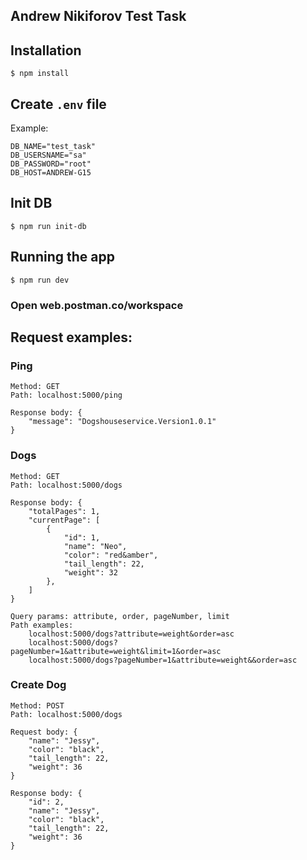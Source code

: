 ## <b>Andrew Nikiforov</b> Test Task

## Installation

```
$ npm install
```

## Create `.env` file

Example:

```
DB_NAME="test_task"
DB_USERSNAME="sa"
DB_PASSWORD="root"
DB_HOST=ANDREW-G15
```

## Init DB

```
$ npm run init-db
```

## Running the app

```
$ npm run dev
```

### Open <a>web.postman.co/workspace</a>

## Request examples:

### Ping

```
Method: GET
Path: localhost:5000/ping

Response body: {
    "message": "Dogshouseservice.Version1.0.1"
}
```

### Dogs

```
Method: GET
Path: localhost:5000/dogs

Response body: {
    "totalPages": 1,
    "currentPage": [
        {
            "id": 1,
            "name": "Neo",
            "color": "red&amber",
            "tail_length": 22,
            "weight": 32
        },
    ]
}

Query params: attribute, order, pageNumber, limit
Path examples: 
    localhost:5000/dogs?attribute=weight&order=asc
    localhost:5000/dogs?pageNumber=1&attribute=weight&limit=1&order=asc
    localhost:5000/dogs?pageNumber=1&attribute=weight&&order=asc
```

### Create Dog

```
Method: POST
Path: localhost:5000/dogs

Request body: {
    "name": "Jessy",
    "color": "black",
    "tail_length": 22,
    "weight": 36
}

Response body: {
    "id": 2,
    "name": "Jessy",
    "color": "black",
    "tail_length": 22,
    "weight": 36
}
```
